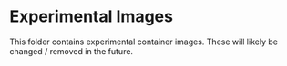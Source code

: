 # Experimental Images

This folder contains experimental container images. These will likely be changed / removed in the future.
